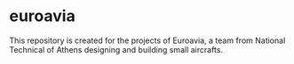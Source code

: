 # euroavia

This repository is created for the projects of Euroavia, a team from National Technical of Athens designing and building small aircrafts.

